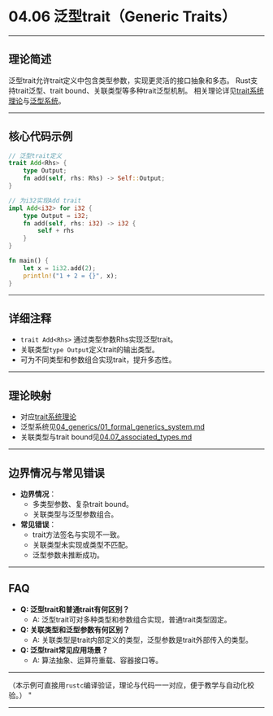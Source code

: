﻿# 04.06 泛型trait（Generic Traits）

---

## 理论简述

泛型trait允许trait定义中包含类型参数，实现更灵活的接口抽象和多态。
Rust支持trait泛型、trait bound、关联类型等多种trait泛型机制。
相关理论详见[trait系统理论](../../12_traits/01_trait_system.md)与[泛型系统](../../04_generics/01_formal_generics_system.md)。

---

## 核心代码示例

```rust
// 泛型trait定义
trait Add<Rhs> {
    type Output;
    fn add(self, rhs: Rhs) -> Self::Output;
}

// 为i32实现Add trait
impl Add<i32> for i32 {
    type Output = i32;
    fn add(self, rhs: i32) -> i32 {
        self + rhs
    }
}

fn main() {
    let x = 1i32.add(2);
    println!("1 + 2 = {}", x);
}
```

---

## 详细注释

- `trait Add<Rhs>` 通过类型参数Rhs实现泛型trait。
- 关联类型`type Output`定义trait的输出类型。
- 可为不同类型和参数组合实现trait，提升多态性。

---

## 理论映射

- 对应[trait系统理论](../../12_traits/01_trait_system.md)
- 泛型系统见[04_generics/01_formal_generics_system.md](../../04_generics/01_formal_generics_system.md)
- 关联类型与trait bound见[04.07_associated_types.md](./04.07_associated_types.md)

---

## 边界情况与常见错误

- **边界情况**：
  - 多类型参数、复杂trait bound。
  - 关联类型与泛型参数组合。
- **常见错误**：
  - trait方法签名与实现不一致。
  - 关联类型未实现或类型不匹配。
  - 泛型参数未推断成功。

---

## FAQ

- **Q: 泛型trait和普通trait有何区别？**
  - A: 泛型trait可对多种类型和参数组合实现，普通trait类型固定。
- **Q: 关联类型和泛型参数有何区别？**
  - A: 关联类型是trait内部定义的类型，泛型参数是trait外部传入的类型。
- **Q: 泛型trait常见应用场景？**
  - A: 算法抽象、运算符重载、容器接口等。

---

（本示例可直接用`rustc`编译验证，理论与代码一一对应，便于教学与自动化校验。）
"

---
